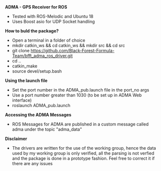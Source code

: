 
**ADMA - GPS Receiver for ROS**

- Tested with ROS-Melodic and Ubuntu 18
- Uses Boost asio for UDP Socket handling

**How to buld the package?**

- Open a terminal in a folder of choice
- mkdir catkin_ws && cd catkin_ws && mkdir src && cd src
- git clone https://github.com/Black-Forest-Formula-Team/bfft_adma_ros_driver.git
- cd .. 
- catkin_make
- source devel/setup.bash

**Using the launch file**

 - Set the port number in the ADMA_pub.launch file in the port_no args
 - Use a port number greater than 1030 (to be set up in ADMA Web interface)
 - roslaunch ADMA_pub.launch

**Accessing the ADMA Messages**

 - ROS Messages for ADMA are published in a custom message called adma under the topic "adma_data"
 
**Disclaimer**
 
 - The drivers are written for the use of the working group, hence the data used by my working group is only verified, all the parsing is not verfied and the package is done in a prototype fashion. Feel free to correct it if there are any issues
